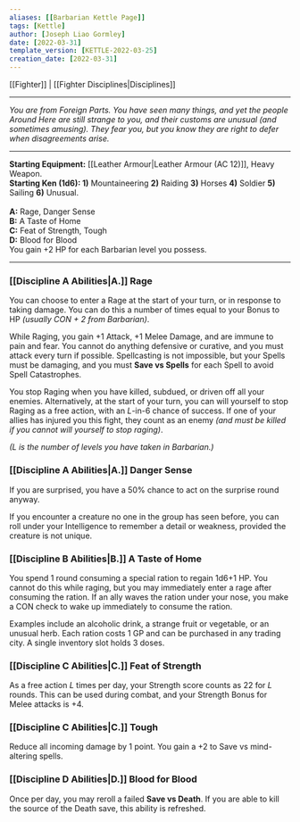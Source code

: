 ```yaml
---
aliases: [[Barbarian Kettle Page]]
tags: [Kettle]
author: [Joseph Liao Gormley]
date: [2022-03-31]
template_version: [KETTLE-2022-03-25]
creation_date: [2022-03-31]
---
```

[[Fighter]] | [[Fighter Disciplines|Disciplines]]
___
*You are from Foreign Parts. You have seen many things, and yet the people Around Here are still strange to you, and their customs are unusual (and sometimes amusing). They fear you, but you know they are right to defer when disagreements arise.*
<!--Your skill with a saber is only outmatched by your ability to induce ire in your foes. You'll stop at nothing to be recognized for your devilish escapades.

You look out for yourself at all costs. 

Duelling Schlager https://www.dannydutch.com/post/the-traditional-german-sword-fighting-tradition-called-mensur-->
___
**Starting Equipment:** [[Leather Armour|Leather Armour (AC 12)]], Heavy Weapon.<br>**Starting Ken (1d6): 1)** Mountaineering **2)** Raiding **3)** Horses **4)** Soldier **5)** Sailing **6)** Unusual.<br><br>**A:** Rage, Danger Sense<br>**B:** A Taste of Home<br>**C:** Feat of Strength, Tough<br>**D:** Blood for Blood<br>
You gain +$2$ HP for each Barbarian level you possess.
___
### [[Discipline A Abilities|A.]] Rage
You can choose to enter a Rage at the start of your turn, or in response to taking damage. You can do this a number of times equal to your Bonus to HP *(usually CON + $2$ from Barbarian)*.

<!--You might scream and froth, or stare in battle-focus, or merely let a facade drop and give in to ancient urges, brutal warrior training, or religious fanaticism.-->

While Raging, you gain +$1$ Attack, +$1$ Melee Damage, and are immune to pain and fear. You cannot do anything defensive or curative, and you must attack every turn if possible. <!--or tactical with your allies. All you can do is
attempt to kill things. -->Spellcasting is not impossible, but your Spells must be damaging,<!-- which deal +2
damage (if single target) or +1 damage
(if multiple targets). --> and you must **Save vs Spells** for each Spell to avoid Spell Catastrophes. <!--Mishaps and
Dooms-->

You stop Raging when you have killed, subdued, or driven off all your enemies. Alternatively, at the start of your turn, you can will yourself to stop Raging as a free action, with an $L$-in-6 chance of success. If one of your allies has injured you this fight, they count as an enemy *(and must be killed if you cannot will yourself to stop raging)*.

*($L$ is the number of levels you have taken in Barbarian.)*

### [[Discipline A Abilities|A.]] Danger Sense
If you are surprised, you have a 50% chance to act on the surprise round anyway.

If you encounter a creature no one in the group has seen before, you can roll under your Intelligence to remember a detail or weakness, provided the creature is not unique.

### [[Discipline B Abilities|B.]] A Taste of Home
You spend 1 round consuming a special ration to regain 1d6+$1$ HP. You cannot do this while raging, but you may immediately enter a rage after consuming the ration. If an ally waves the ration under your nose, you make a CON check to wake up immediately to consume the ration.

Examples include an alcoholic drink, a strange fruit or vegetable, or an unusual herb. Each ration costs 1 GP and can be purchased in any trading city. A single inventory slot holds 3 doses. 

### [[Discipline C Abilities|C.]] Feat of Strength
As a free action $L$ times per day, your Strength score counts as 22 for $L$ rounds. This can be used during combat, and your Strength Bonus for Melee attacks is +$4$.

### [[Discipline C Abilities|C.]] Tough
Reduce all incoming damage by $1$ point. You gain a +$2$ to Save vs
mind-altering spells.

### [[Discipline D Abilities|D.]] Blood for Blood
Once per day, you may reroll a failed **Save vs Death**. If you are able to kill the source of the Death save, this ability is refreshed.

<!-- if you fail a Death saving throw, you may immediately choose to reroll it. If you are able to kill the
source of the Death saving throw, this
ability is refreshed. -->

<!--Based on the Barbarian by Skerples from Coins and Scrolls.-->